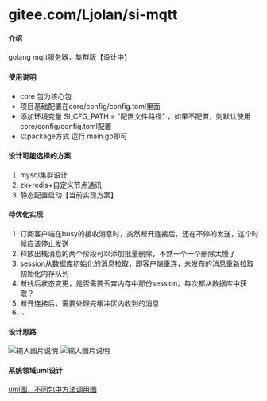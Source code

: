 # gitee.com/Ljolan/si-mqtt

#### 介绍
golang mqtt服务器，集群版【设计中】

#### 使用说明

- core 包为核心包
- 项目基础配置在core/config/config.toml里面
- 添加环境变量 SI_CFG_PATH = "配置文件路径" ，如果不配置，则默认使用core/config/config.toml配置
- 以package方式 运行 main.go即可

#### 设计可能选择的方案
1. mysql集群设计
2. zk+redis+自定义节点通讯
3. 静态配置启动【当前实现方案】

#### 待优化实现
1. 订阅客户端在busy的接收消息时，突然断开连接后，还在不停的发送，这个时候应该停止发送
2. 释放出栈消息的两个阶段可以添加批量删除，不然一个一个删除太慢了
3. session从数据库初始化的消息拉取，即客户端重连，未发布的消息重新拉取初始化内存队列
4. 断线后状态变更，是否需要丢弃内存中那份session，每次都从数据库中获取？
5. 断开连接后，需要处理完缓冲区内收到的消息
6. ...

#### 设计思路
![输入图片说明](https://images.gitee.com/uploads/images/2021/0903/231523_cbe216ec_3048600.png "客户端消息处理.excalidraw.png")
![输入图片说明](https://images.gitee.com/uploads/images/2021/0903/232740_351967e7_3048600.png "共享订阅集群通知.excalidraw.png")

#### 系统领域uml设计
[uml图、不同包中方法调用图](https://gitee.com/Ljolan/si-mqtt/tree/dev-cluster-v1/image)
